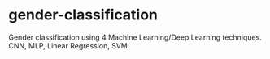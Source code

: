# gender-classification
Gender classification using 4 Machine Learning/Deep Learning techniques.
CNN,
MLP,
Linear Regression,
SVM.
